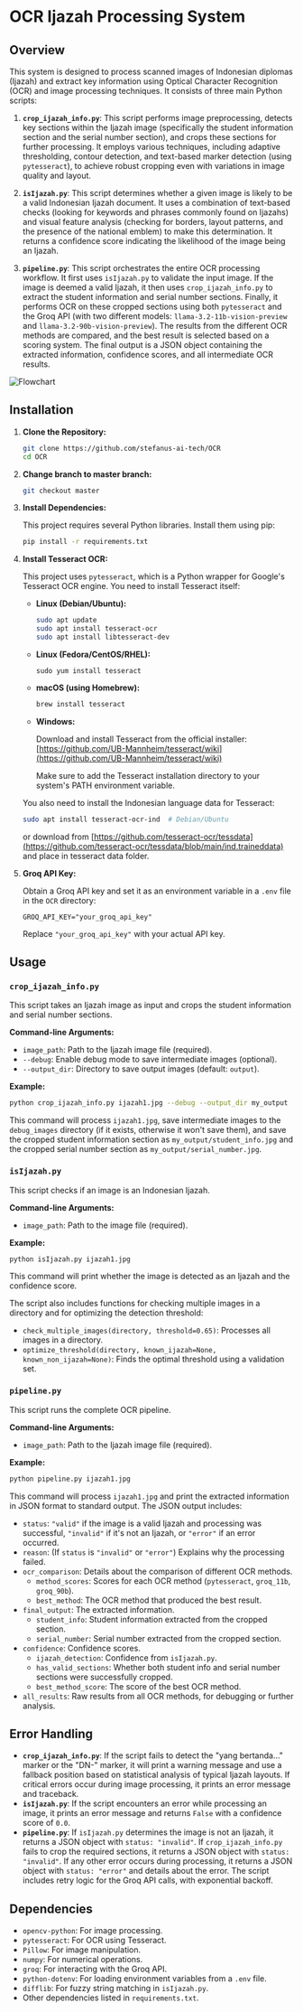 # OCR Ijazah Processing System

## Overview

This system is designed to process scanned images of Indonesian diplomas (Ijazah) and extract key information using Optical Character Recognition (OCR) and image processing techniques. It consists of three main Python scripts:

1.  **`crop_ijazah_info.py`**: This script performs image preprocessing, detects key sections within the Ijazah image (specifically the student information section and the serial number section), and crops these sections for further processing. It employs various techniques, including adaptive thresholding, contour detection, and text-based marker detection (using `pytesseract`), to achieve robust cropping even with variations in image quality and layout.

2.  **`isIjazah.py`**: This script determines whether a given image is likely to be a valid Indonesian Ijazah document. It uses a combination of text-based checks (looking for keywords and phrases commonly found on Ijazahs) and visual feature analysis (checking for borders, layout patterns, and the presence of the national emblem) to make this determination. It returns a confidence score indicating the likelihood of the image being an Ijazah.

3.  **`pipeline.py`**: This script orchestrates the entire OCR processing workflow. It first uses `isIjazah.py` to validate the input image. If the image is deemed a valid Ijazah, it then uses `crop_ijazah_info.py` to extract the student information and serial number sections. Finally, it performs OCR on these cropped sections using both `pytesseract` and the Groq API (with two different models: `llama-3.2-11b-vision-preview` and `llama-3.2-90b-vision-preview`). The results from the different OCR methods are compared, and the best result is selected based on a scoring system. The final output is a JSON object containing the extracted information, confidence scores, and all intermediate OCR results.
   
   ![Flowchart](./Flowchart.png)

## Installation

1.  **Clone the Repository:**

    ```bash
    git clone https://github.com/stefanus-ai-tech/OCR
    cd OCR
    ```

2. **Change branch to master branch:** 

    ```bash
    git checkout master
    ```

3.  **Install Dependencies:**

    This project requires several Python libraries. Install them using pip:

    ```bash
    pip install -r requirements.txt
    ```

4.  **Install Tesseract OCR:**

    This project uses `pytesseract`, which is a Python wrapper for Google's Tesseract OCR engine. You need to install Tesseract itself:

    -   **Linux (Debian/Ubuntu):**

        ```bash
        sudo apt update
        sudo apt install tesseract-ocr
        sudo apt install libtesseract-dev
        ```
    - **Linux (Fedora/CentOS/RHEL):**
        ```
        sudo yum install tesseract
        ```

    -   **macOS (using Homebrew):**

        ```bash
        brew install tesseract
        ```

    -   **Windows:**

        Download and install Tesseract from the official installer: [https://github.com/UB-Mannheim/tesseract/wiki](https://github.com/UB-Mannheim/tesseract/wiki)

        Make sure to add the Tesseract installation directory to your system's PATH environment variable.

    You also need to install the Indonesian language data for Tesseract:

    ```bash
    sudo apt install tesseract-ocr-ind  # Debian/Ubuntu
    ```
    or download from [https://github.com/tesseract-ocr/tessdata](https://github.com/tesseract-ocr/tessdata/blob/main/ind.traineddata) and place in tesseract data folder.

5.  **Groq API Key:**

    Obtain a Groq API key and set it as an environment variable in a `.env` file in the `OCR` directory:

    ```
    GROQ_API_KEY="your_groq_api_key"
    ```
    Replace `"your_groq_api_key"` with your actual API key.

## Usage

### `crop_ijazah_info.py`

This script takes an Ijazah image as input and crops the student information and serial number sections.

**Command-line Arguments:**

-   `image_path`: Path to the Ijazah image file (required).
-   `--debug`: Enable debug mode to save intermediate images (optional).
-   `--output_dir`: Directory to save output images (default: `output`).

**Example:**

```bash
python crop_ijazah_info.py ijazah1.jpg --debug --output_dir my_output
```

This command will process `ijazah1.jpg`, save intermediate images to the `debug_images` directory (if it exists, otherwise it won't save them), and save the cropped student information section as `my_output/student_info.jpg` and the cropped serial number section as `my_output/serial_number.jpg`.

### `isIjazah.py`

This script checks if an image is an Indonesian Ijazah.

**Command-line Arguments:**

-   `image_path`: Path to the image file (required).

**Example:**

```bash
python isIjazah.py ijazah1.jpg
```

This command will print whether the image is detected as an Ijazah and the confidence score.

The script also includes functions for checking multiple images in a directory and for optimizing the detection threshold:

- `check_multiple_images(directory, threshold=0.65)`: Processes all images in a directory.
- `optimize_threshold(directory, known_ijazah=None, known_non_ijazah=None)`: Finds the optimal threshold using a validation set.

### `pipeline.py`

This script runs the complete OCR pipeline.

**Command-line Arguments:**

-   `image_path`: Path to the Ijazah image file (required).

**Example:**

```bash
python pipeline.py ijazah1.jpg
```

This command will process `ijazah1.jpg` and print the extracted information in JSON format to standard output. The JSON output includes:

-   `status`: `"valid"` if the image is a valid Ijazah and processing was successful, `"invalid"` if it's not an Ijazah, or `"error"` if an error occurred.
-   `reason`: (If `status` is `"invalid"` or `"error"`) Explains why the processing failed.
-   `ocr_comparison`:  Details about the comparison of different OCR methods.
    -   `method_scores`: Scores for each OCR method (`pytesseract`, `groq_11b`, `groq_90b`).
    -   `best_method`: The OCR method that produced the best result.
-   `final_output`: The extracted information.
    -   `student_info`:  Student information extracted from the cropped section.
    -   `serial_number`: Serial number extracted from the cropped section.
-   `confidence`: Confidence scores.
    -   `ijazah_detection`: Confidence from `isIjazah.py`.
    -   `has_valid_sections`:  Whether both student info and serial number sections were successfully cropped.
    -   `best_method_score`: The score of the best OCR method.
- `all_results`: Raw results from all OCR methods, for debugging or further analysis.

## Error Handling

-   **`crop_ijazah_info.py`**: If the script fails to detect the "yang bertanda..." marker or the "DN-" marker, it will print a warning message and use a fallback position based on statistical analysis of typical Ijazah layouts.  If critical errors occur during image processing, it prints an error message and traceback.
-   **`isIjazah.py`**: If the script encounters an error while processing an image, it prints an error message and returns `False` with a confidence score of `0.0`.
-   **`pipeline.py`**:  If `isIjazah.py` determines the image is not an Ijazah, it returns a JSON object with `status: "invalid"`. If `crop_ijazah_info.py` fails to crop the required sections, it returns a JSON object with `status: "invalid"`.  If any other error occurs during processing, it returns a JSON object with `status: "error"` and details about the error. The script includes retry logic for the Groq API calls, with exponential backoff.

## Dependencies

-   `opencv-python`: For image processing.
-   `pytesseract`: For OCR using Tesseract.
-   `Pillow`: For image manipulation.
-   `numpy`: For numerical operations.
-   `groq`: For interacting with the Groq API.
-   `python-dotenv`: For loading environment variables from a `.env` file.
-   `difflib`: For fuzzy string matching in `isIjazah.py`.
- Other dependencies listed in `requirements.txt`.
